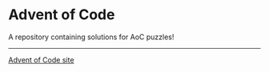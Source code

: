 # Advent of Code

A repository containing solutions for AoC puzzles!

---

[Advent of Code site](https://adventofcode.com)
